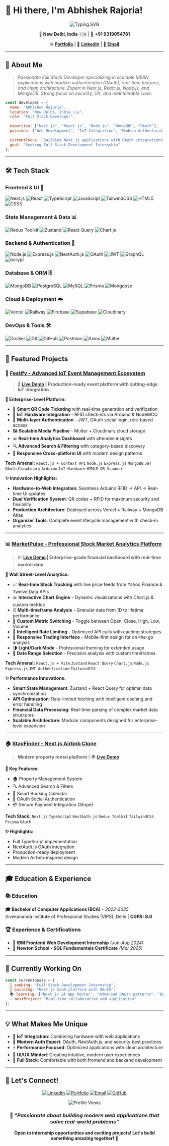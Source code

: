 # 🚀 Hi there, I'm Abhishek Rajoria!

<div align="center">
  
  ![Typing SVG](https://readme-typing-svg.herokuapp.com?font=Fira+Code&weight=600&size=28&pause=1000&color=6366F1&center=true&vCenter=true&width=600&lines=Full+Stack+MERN+Developer;Next.js+%7C+React.js+Specialist;Building+Scalable+Web+Applications;OAuth+%26+Modern+Auth+Expert)
  
</div>

<div align="center">
  
  📍 **New Delhi, India** 🇮🇳 | 📱 **+91 9319054781**
  
  🌐 [**Portfolio**](https://Abhishek-Rajoria.vercel.app) | 💼 [**LinkedIn**](https://linkedin.com/in/AbhishekRajoria) | 📧 [**Email**](mailto:AbhishekRajoria24@gmail.com)
  
</div>

---

## 🎯 About Me

> *Passionate Full Stack Developer specializing in scalable MERN applications with modern authentication (OAuth), real-time features, and clean architecture. Expert in Next.js, React.js, Node.js, and MongoDB. Strong focus on security, UX, and maintainable code.*

```javascript
const developer = {
  name: "Abhishek Rajoria",
  location: "New Delhi, India 🇮🇳",
  role: "Full Stack Developer",
  
  expertise: ["Next.js", "React.js", "Node.js", "MongoDB", "OAuth"],
  passions: ["Web Development", "IoT Integration", "Modern Authentication"],
  
  currentFocus: "Building Next.js applications with OAuth integrations",
  goal: "Seeking Full Stack Development Internship"
};
```

---

## 🛠️ Tech Stack

### **Frontend & UI** 🎨
![Next.js](https://img.shields.io/badge/Next.js-000000?style=for-the-badge&logo=next.js&logoColor=white)
![React](https://img.shields.io/badge/React-20232A?style=for-the-badge&logo=react&logoColor=61DAFB)
![TypeScript](https://img.shields.io/badge/TypeScript-3178C6?logo=typescript&logoColor=fff&style=for-the-badge)
![JavaScript](https://img.shields.io/badge/JavaScript_ES6+-F7DF1E?style=for-the-badge&logo=javascript&logoColor=black)
![TailwindCSS](https://img.shields.io/badge/TailwindCSS-06B6D4?style=for-the-badge&logo=tailwindcss&logoColor=white)
![HTML5](https://img.shields.io/badge/HTML5-E34F26?style=for-the-badge&logo=html5&logoColor=white)
![CSS3](https://img.shields.io/badge/CSS3-1572B6?style=for-the-badge&logo=css3&logoColor=white)

### **State Management & Data** 📊
![Redux Toolkit](https://img.shields.io/badge/Redux_Toolkit-764ABC?style=for-the-badge&logo=redux&logoColor=white)
![Zustand](https://img.shields.io/badge/Zustand-007acc?style=for-the-badge&logo=zustand&logoColor=white)
![React Query](https://img.shields.io/badge/React_Query-FF4154?style=for-the-badge&logo=reactquery&logoColor=white)
![Chart.js](https://img.shields.io/badge/Chart.js-FF6384?style=for-the-badge&logo=chartdotjs&logoColor=white)

### **Backend & Authentication** 🔐
![Node.js](https://img.shields.io/badge/Node.js-339933?style=for-the-badge&logo=node.js&logoColor=white)
![Express.js](https://img.shields.io/badge/Express.js-000000?style=for-the-badge&logo=express&logoColor=white)
![NextAuth.js](https://img.shields.io/badge/NextAuth.js-000000?style=for-the-badge&logo=next.js&logoColor=white)
![OAuth](https://img.shields.io/badge/OAuth_2.0-4285F4?style=for-the-badge&logo=oauth&logoColor=white)
![JWT](https://img.shields.io/badge/JWT-000000?style=for-the-badge&logo=json-web-tokens&logoColor=white)
![GraphQL](https://img.shields.io/badge/GraphQL-E10098?style=for-the-badge&logo=graphql&logoColor=white)
![bcrypt](https://img.shields.io/badge/bcrypt-CA4245?style=for-the-badge&logo=letsencrypt&logoColor=white)

### **Database & ORM** 🗄️
![MongoDB](https://img.shields.io/badge/MongoDB-47A248?style=for-the-badge&logo=mongodb&logoColor=white)
![PostgreSQL](https://img.shields.io/badge/PostgreSQL-336791?style=for-the-badge&logo=postgresql&logoColor=white)
![MySQL](https://img.shields.io/badge/MySQL-4479A1?style=for-the-badge&logo=mysql&logoColor=white)
![Prisma](https://img.shields.io/badge/Prisma-2D3748?style=for-the-badge&logo=prisma&logoColor=white)
![Mongoose](https://img.shields.io/badge/Mongoose-880000?style=for-the-badge&logo=mongoose&logoColor=white)

### **Cloud & Deployment** ☁️
![Vercel](https://img.shields.io/badge/Vercel-000000?style=for-the-badge&logo=vercel&logoColor=white)
![Railway](https://img.shields.io/badge/Railway-000000?style=for-the-badge&logo=railway&logoColor=white)
![Firebase](https://img.shields.io/badge/Firebase-FFCA28?style=for-the-badge&logo=firebase&logoColor=black)
![Supabase](https://img.shields.io/badge/Supabase-3ECF8E?style=for-the-badge&logo=supabase&logoColor=white)
![Cloudinary](https://img.shields.io/badge/Cloudinary-0A7E5F?style=for-the-badge&logo=cloudinary&logoColor=white)

### **DevOps & Tools** 🛠️
![Docker](https://img.shields.io/badge/Docker-2496ED?style=for-the-badge&logo=docker&logoColor=white)
![Git](https://img.shields.io/badge/Git-F05032?style=for-the-badge&logo=git&logoColor=white)
![GitHub](https://img.shields.io/badge/GitHub-181717?style=for-the-badge&logo=github&logoColor=white)
![Postman](https://img.shields.io/badge/Postman-FF6C37?style=for-the-badge&logo=postman&logoColor=white)
![Axios](https://img.shields.io/badge/Axios-5A29E4?style=for-the-badge&logo=axios&logoColor=white)
![Multer](https://img.shields.io/badge/Multer-FF6600?style=for-the-badge&logo=multer&logoColor=white)

---

## 🚀 Featured Projects

### 🎉 [Festify - Advanced IoT Event Management Ecosystem](https://github.com/Abhishek1334/Festify)
> **🌟 [Live Demo](https://festify-tau.vercel.app/) | Production-ready event platform with cutting-edge IoT integration**

**🚀 Enterprise-Level Platform:**
- 🎫 **Smart QR Code Ticketing** with real-time generation and verification
- 📡 **IoT Hardware Integration** - RFID check-ins via Arduino & NodeMCU
- 🔐 **Multi-layer Authentication** - JWT, OAuth social login, role-based access
- 🖼️ **Scalable Media Pipeline** - Multer + Cloudinary cloud storage
- 📊 **Real-time Analytics Dashboard** with attendee insights
- 🔍 **Advanced Search & Filtering** with category-based discovery
- 📱 **Responsive Cross-platform UI** with modern design patterns

**Tech Arsenal:** `React.js + Context API` `Node.js` `Express.js` `MongoDB` `JWT` `OAuth` `Cloudinary` `Arduino` `IoT Hardware` `HTML5 QR Scanner`

**✨ Innovation Highlights:**
- **Hardware-to-Web Integration**: Seamless Arduino RFID → API → Real-time UI updates
- **Dual Verification System**: QR codes + RFID for maximum security and flexibility  
- **Production Architecture**: Deployed across Vercel + Railway + MongoDB Atlas
- **Organizer Tools**: Complete event lifecycle management with check-in analytics

---

### 📊 [MarketPulse - Professional Stock Market Analytics Platform](https://github.com/Abhishek1334/MarketPulse)
> **💹 [Live Demo](https://market-pulse-two.vercel.app/) | Enterprise-grade financial dashboard with real-time market data**

**🏦 Wall Street-Level Analytics:**
- 📈 **Real-time Stock Tracking** with live price feeds from Yahoo Finance & Twelve Data APIs
- 📊 **Interactive Chart Engine** - Dynamic visualizations with Chart.js & custom metrics
- ⏰ **Multi-timeframe Analysis** - Granular data from 1D to lifetime performance
- 🎯 **Custom Metric Switching** - Toggle between Open, Close, High, Low, Volume
- 🔄 **Intelligent Rate Limiting** - Optimized API calls with caching strategies
- 📱 **Responsive Trading Interface** - Mobile-first design for on-the-go analysis
- 🌗 **Light/Dark Mode** - Professional theming for extended usage
- 📅 **Date Range Selection** - Precision analysis with custom timeframes

**Tech Arsenal:** `React.js + Vite` `Zustand` `React Query` `Chart.js` `Node.js` `Express.js` `JWT Authentication` `TailwindCSS`

**✨ Performance Innovations:**
- **Smart State Management**: Zustand + React Query for optimal data synchronization
- **API Optimization**: Rate-limited fetching with intelligent caching and error handling
- **Financial Data Processing**: Real-time parsing of complex market data structures
- **Scalable Architecture**: Modular components designed for enterprise-level expansion

---

### 🏠 [StayFinder - Next.js Airbnb Clone](https://github.com/Abhishek1334/StayFinder)
> **Modern property rental platform** | 🌍 [**Live Demo**](https://stayfinder-eta.vercel.app/)

**🏡 Key Features:**
- 🏠 Property Management System
- 🔍 Advanced Search & Filters
- 📅 Smart Booking Calendar
- 👤 OAuth Social Authentication
- 💳 Secure Payment Integration (Stripe)

**Tech Stack:** `Next.js` `TypeScript` `NextAuth.js` `Redux Toolkit` `TailwindCSS` `Prisma` `OAuth`

**✨ Highlights:**
- Full TypeScript implementation
- NextAuth.js OAuth integration
- Production-ready deployment
- Modern Airbnb-inspired design

---

## 🎓 Education & Experience

### 📚 **Education**
**🎓 Bachelor of Computer Applications (BCA)** - *2022-2025*  
Vivekananda Institute of Professional Studies (VIPS), Delhi | **CGPA: 8.0**

### 🏆 **Experience & Certifications**
- 💼 **IBM Frontend Web Development Internship** *(Jun-Aug 2024)*
- 🧮 **Newton School - SQL Fundamentals Certificate** *(Mar 2025)*

---

## 🌱 Currently Working On

```javascript
const currentGoals = {
  🎯 seeking: "Full Stack Development Internship",
  🚀 building: "Next.js SaaS platform with OAuth",
  📚 learning: ["Next.js 14 App Router", "Advanced OAuth patterns", "Docker"],
  💡 nextProject: "Real-time collaborative web application"
};
```

---

## 💡 What Makes Me Unique

- 🤖 **IoT Integration**: Combining hardware with web applications
- 🔐 **Modern Auth Expert**: OAuth, NextAuth.js, and security best practices  
- ⚡ **Performance Focused**: Optimized applications with clean architecture
- 🎨 **UI/UX Minded**: Creating intuitive, modern user experiences
- 🚀 **Full Stack**: Comfortable with both frontend and backend development

---

## 🤝 Let's Connect!

<div align="center">
  
  [![LinkedIn](https://img.shields.io/badge/LinkedIn-0077B5?style=for-the-badge&logo=linkedin&logoColor=white)](https://linkedin.com/in/AbhishekRajoria)
  [![Portfolio](https://img.shields.io/badge/Portfolio-000000?style=for-the-badge&logo=vercel&logoColor=white)](https://Abhishek-Rajoria.vercel.app)
  [![Email](https://img.shields.io/badge/Email-D14836?style=for-the-badge&logo=gmail&logoColor=white)](mailto:AbhishekRajoria24@gmail.com)
  [![GitHub](https://img.shields.io/badge/GitHub-100000?style=for-the-badge&logo=github&logoColor=white)](https://github.com/Abhishek1334)
  
  ![Profile Views](https://komarev.com/ghpvc/?username=Abhishek1334&color=6366f1&style=for-the-badge&label=Profile+Views)
  
</div>

<div align="center">
  
  ### 💬 *"Passionate about building modern web applications that solve real-world problems"*
  
  **Open to internship opportunities and exciting projects! Let's build something amazing together! 🚀**
  
</div>
